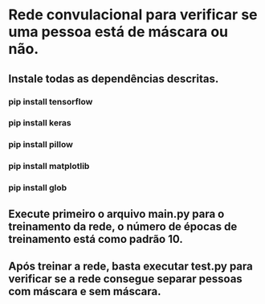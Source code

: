 # Rede convulacional para verificar se uma pessoa está de máscara ou não.
## Instale todas as dependências descritas.
### pip install tensorflow
### pip install keras
### pip install pillow
### pip install matplotlib
### pip install glob
## Execute primeiro o arquivo main.py para o treinamento da rede, o número de épocas de treinamento está como padrão 10.
## Após treinar a rede, basta executar test.py para verificar se a rede consegue separar pessoas com máscara e sem máscara.
